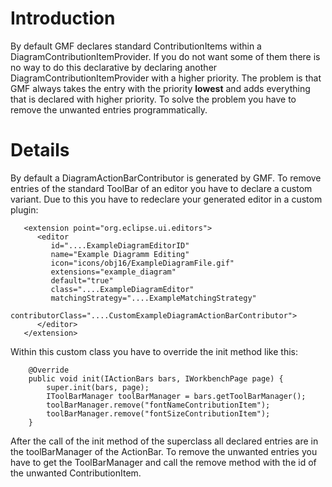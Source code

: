 # Introduction #

By default GMF declares standard ContributionItems within a DiagramContributionItemProvider. If you do not want some of them there is no way to do this declarative by declaring another DiagramContributionItemProvider with a higher priority. The problem is that GMF always takes the entry with the priority **lowest** and adds everything that is declared with higher priority.
To solve the problem you have to remove the unwanted entries programmatically.


# Details #

By default a DiagramActionBarContributor is generated by GMF.
To remove entries of the standard ToolBar of an editor you have to declare a custom variant.
Due to this you have to redeclare your generated editor in a custom plugin:
```
   <extension point="org.eclipse.ui.editors">
      <editor
         id="....ExampleDiagramEditorID"
         name="Example Diagramm Editing"
         icon="icons/obj16/ExampleDiagramFile.gif"
         extensions="example_diagram"
         default="true"
         class="....ExampleDiagramEditor"
         matchingStrategy="....ExampleMatchingStrategy"
         contributorClass="....CustomExampleDiagramActionBarContributor">
      </editor>
   </extension>
```

Within this custom class you have to override the init method like this:
```
	@Override
	public void init(IActionBars bars, IWorkbenchPage page) {
		super.init(bars, page);
		IToolBarManager toolBarManager = bars.getToolBarManager();
		toolBarManager.remove("fontNameContributionItem");
		toolBarManager.remove("fontSizeContributionItem");
	}
```

After the call of the init method of the superclass all declared entries are in the toolBarManager of the ActionBar.
To remove the unwanted entries you have to get the ToolBarManager and call the remove method with the id of the unwanted ContributionItem.